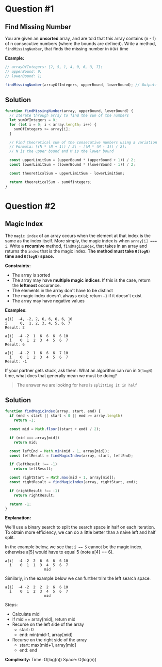 # Question \#1
## Find Missing Number

You are given an **unsorted** array, and are told that this array contains (n - 1) of n consecutive numbers (where the bounds are defined). Write a method, `findMissingNumber`, that finds the missing number in `O(N)` time

**Example:**
```js
// arrayOfIntegers: [2, 5, 1, 4, 9, 6, 3, 7];
// upperBound: 9;
// lowerBound: 1;

findMissingNumber(arrayOfIntegers, upperBound, lowerBound); // Output: 8
```

## Solution

```js
function findMissingNumber(array, upperBound, lowerBound) {
  // Iterate through array to find the sum of the numbers
  let sumOfIntegers = 0;
  for (let i = 0; i < array.length; i++) {
    sumOfIntegers += array[i];
  }

  // Find theoretical sum of the consecutive numbers using a variation of Gauss Sum.
  // Formula: [(N * (N + 1)) / 2] - [(M * (M - 1)) / 2];
  // N is the upper bound and M is the lower bound

  const upperLimitSum = (upperBound * (upperBound + 1)) / 2;
  const lowerLimitSum = (lowerBound * (lowerBound - 1)) / 2;

  const theoreticalSum = upperLimitSum - lowerLimitSum;

  return theoreticalSum - sumOfIntegers;
}
```

# Question \#2
## Magic Index

The `magic index` of an array occurs when the element at that index is the same as the index itself. More simply, the magic index is when `array[i] === i`. Write a **recursive** method, `findMagicIndex`, that takes in an array and returns the `index` that is the magic index. **The method must take `O(logN)` time and `O(logN)` space.**

**Constraints:**
* The array is sorted
* The array may have **multiple magic indices**. If this is the case, return the **leftmost** occurance.
* The elements in the array don't have to be distinct
* The magic index doesn't always exist; return `-1` if it doesn't exist
* The array may have negative values

**Examples:**

```
a[i]  -4, -2, 2, 6, 6, 6, 6, 10
i      0,  1, 2, 3, 4, 5, 6, 7
Result: 2

a[i]  -4 -2  1  6  6  6  6 10
  i    0  1  2  3  4  5  6  7
Result: 6

a[i]  -4 -2  1  6  6  6  7 10
  i    0  1  2  3  4  5  6  7
Result: -1
```

If your partner gets stuck, ask them: What an algorithm can run in `O(logN)` time, what does that generally mean we must be doing?
> The answer we are looking for here is `splitting it in half`

## Solution

```js
function findMagicIndex(array, start, end) {
  if (end < start || start < 0 || end >= array.length)
    return -1;

  const mid = Math.floor((start + end) / 2);

  if (mid === array[mid])
    return mid;

  const leftEnd = Math.min(mid - 1, array[mid]);
  const leftResult = findMagicIndex(array, start, leftEnd);

  if (leftResult !== -1)
    return leftResult;

  const rightStart = Math.max(mid + 1, array[mid]);
  const rightResult = findMagicIndex(array, rightStart, end);

  if (rightResult !== -1)
    return rightResult;

  return -1;
}
```

**Explanation:**

We'll use a binary search to split the search space in half on each iteration. To obtain more efficiency, we can do a little better than a naive left and half split.

In the example below, we see that `i == 5` cannot be the magic index, otherwise a[5] would have to equal 5 (note a[4] == 6).

```
a[i]  -4 -2  2  6  6  6  6 10
  i    0  1  1  3  4  5  6  7
                  mid
```

Similarly, in the example below we can further trim the left search space.

```
a[i]  -4 -2  2  2  2  6  6 10
  i    0  1  2  3  4  5  6  7
                  mid
```
Steps:
* Calculate mid
* If mid == array[mid], return mid
* Recurse on the left side of the array
  * start: 0
  * end: min(mid-1, array[mid]
* Recurse on the right side of the array
  * start: max(mid+1, array[mid]
  * end: end

**Complexity:**
Time: O(log(n))
Space: O(log(n))
